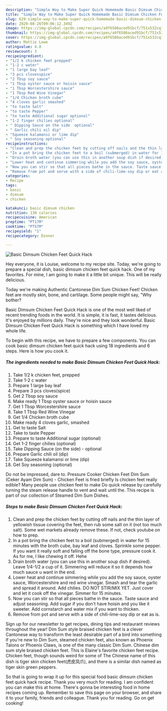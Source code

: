 ```yaml
---
description: "Simple Way to Make Super Quick Homemade Basic Dimsum Chicken Feet Quick Hack"
title: "Simple Way to Make Super Quick Homemade Basic Dimsum Chicken Feet Quick Hack"
slug: 629-simple-way-to-make-super-quick-homemade-basic-dimsum-chicken-feet-quick-hack
date: 2020-08-26T09:06:12.349Z
image: https://img-global.cpcdn.com/recipes/a9f6586aced91bcf/751x532cq70/basic-dimsum-chicken-feet-quick-hack-recipe-main-photo.jpg
thumbnail: https://img-global.cpcdn.com/recipes/a9f6586aced91bcf/751x532cq70/basic-dimsum-chicken-feet-quick-hack-recipe-main-photo.jpg
cover: https://img-global.cpcdn.com/recipes/a9f6586aced91bcf/751x532cq70/basic-dimsum-chicken-feet-quick-hack-recipe-main-photo.jpg
author: Mattie Lowe
ratingvalue: 4.8
reviewcount: 3
recipeingredient:
- "1/2 k chicken feet prepped"
- "1-2 c water"
- "1 large bay leaf"
- "3 pcs clovesspice"
- "2 Tbsp soy sauce"
- "1 Tbsp oyster sauce or hoisin sauce"
- "1 Tbsp Worcestershire sauce"
- "1 Tbsp Red Wine Vinegar"
- "1/4 Chicken broth cube"
- "4 cloves garlic smashed"
- "to taste Salt"
- "to taste Pepper"
- "to taste Additional sugar optional"
- "1-2 finger chilies optional"
- " Dipping Sauce on the side  optional"
- " Garlic chili oil dip"
- "Squeeze kalamansi or lime dip"
- " Soy seasoning optional"
recipeinstructions:
- "Clean and prep the chicken feet by cutting off nails and the thin layer of yellowish tissue covering the feet, then rub some salt on it (not too much salt). Some wet markets already remove these. If not, check youtube on how to prep."
- "In a pot bring the chicken feet to a boil (submerged) in water for 15 minutes with the broth cube, bay leaf and cloves. Sprinkle some pepper. If you want it really soft and falling off the bone type, pressure cook it. As for me, I like chewing it off. Hehe"
- "Drain broth water (you can use this in another soup dish if desired). Leave 1/4-1/2 a cup of it. Simmering will reduce it so it depends how much sauce u want in the end."
- "Lower heat and continue simmering while you add the soy sauce, oyster sauce, Worcestershire and red wine vinegar. Smash and tear the garlic and spread it around. Add chilies. DO NOT STIR/MIX YET. Just cover and let it cook off the vinegar. Simmer for 15 minutes."
- "Now you can stir so that all pieces bathe in the sauce. Taste sauce and adjust seasoning. Add sugar if you don&#39;t have hoisin and you like it sweeter. Add cornstarch and water mix if you want to thicken."
- "Remove from pot and serve with a side of chili-lime-soy dip or eat as is."
categories:
- Recipe
tags:
- basic
- dimsum
- chicken

katakunci: basic dimsum chicken 
nutrition: 130 calories
recipecuisine: American
preptime: "PT17M"
cooktime: "PT57M"
recipeyield: "1"
recipecategory: Dinner

---
```



![Basic Dimsum Chicken Feet Quick Hack](https://img-global.cpcdn.com/recipes/a9f6586aced91bcf/751x532cq70/basic-dimsum-chicken-feet-quick-hack-recipe-main-photo.jpg)

Hey everyone, it is Louise, welcome to my recipe site. Today, we're going to prepare a special dish, basic dimsum chicken feet quick hack. One of my favorites. For mine, I am going to make it a little bit unique. This will be really delicious.

Today we&#39;re making Authentic Cantonese Dim Sum Chicken Feet! Chicken feet are mostly skin, bone, and cartilage. Some people might say, &#34;Why bother?

Basic Dimsum Chicken Feet Quick Hack is one of the most well liked of recent trending foods in the world. It is simple, it is fast, it tastes delicious. It's enjoyed by millions daily. They're nice and they look wonderful. Basic Dimsum Chicken Feet Quick Hack is something which I have loved my whole life.


To begin with this recipe, we have to prepare a few components. You can cook basic dimsum chicken feet quick hack using 18 ingredients and 6 steps. Here is how you cook it.

<!--inarticleads1-->

##### The ingredients needed to make Basic Dimsum Chicken Feet Quick Hack:

1. Take 1/2 k chicken feet, prepped
1. Take 1-2 c water
1. Prepare 1 large bay leaf
1. Prepare 3 pcs cloves(spice)
1. Get 2 Tbsp soy sauce
1. Make ready 1 Tbsp oyster sauce or hoisin sauce
1. Get 1 Tbsp Worcestershire sauce
1. Take 1 Tbsp Red Wine Vinegar
1. Get 1/4 Chicken broth cube
1. Make ready 4 cloves garlic, smashed
1. Get to taste Salt
1. Take to taste Pepper
1. Prepare to taste Additional sugar (optional)
1. Get 1-2 finger chilies (optional)
1. Take  Dipping Sauce (on the side) - optional
1. Prepare  Garlic chili oil (dip)
1. Take Squeeze kalamansi or lime (dip)
1. Get  Soy seasoning (optional)


Do not be impressed, dare to. Pressure Cooker Chicken Feet Dim Sum (Ceker Ayam Dim Sum) - Chicken Feet is fried briefly Is chicken feet really edible? Many people use chicken feet to make Do quick release by carefully turning the steam release handle to vent and wait until the. This recipe is part of our collection of Steamed Dim Sum Dishes. 

<!--inarticleads2-->

##### Steps to make Basic Dimsum Chicken Feet Quick Hack:

1. Clean and prep the chicken feet by cutting off nails and the thin layer of yellowish tissue covering the feet, then rub some salt on it (not too much salt). Some wet markets already remove these. If not, check youtube on how to prep.
1. In a pot bring the chicken feet to a boil (submerged) in water for 15 minutes with the broth cube, bay leaf and cloves. Sprinkle some pepper. If you want it really soft and falling off the bone type, pressure cook it. As for me, I like chewing it off. Hehe
1. Drain broth water (you can use this in another soup dish if desired). Leave 1/4-1/2 a cup of it. Simmering will reduce it so it depends how much sauce u want in the end.
1. Lower heat and continue simmering while you add the soy sauce, oyster sauce, Worcestershire and red wine vinegar. Smash and tear the garlic and spread it around. Add chilies. DO NOT STIR/MIX YET. Just cover and let it cook off the vinegar. Simmer for 15 minutes.
1. Now you can stir so that all pieces bathe in the sauce. Taste sauce and adjust seasoning. Add sugar if you don&#39;t have hoisin and you like it sweeter. Add cornstarch and water mix if you want to thicken.
1. Remove from pot and serve with a side of chili-lime-soy dip or eat as is.


Sign up for our newsletter to get recipes, dining tips and restaurant reviews throughout the year! Dim Sum style braised chicken feet is a clever Cantonese way to transform the least desirable part of a bird into something If you&#39;re new to Dim Sum, steamed chicken feet, also known as Phoenix Talons or Phoenix Claws, is one of the many classic Dim Sum. Chinese dim sum style braised chicken feet. This is Elaine&#39;s favorite chicken feet recipe. Chicken feet, though sounds weird for some of The Chinese name of this dish is tiger skin chicken feet(虎皮凤爪), and there is a similar dish named as tiger skin green peppers. 

So that is going to wrap it up for this special food basic dimsum chicken feet quick hack recipe. Thank you very much for reading. I am confident you can make this at home. There's gonna be interesting food in home recipes coming up. Remember to save this page on your browser, and share it to your family, friends and colleague. Thank you for reading. Go on get cooking!
